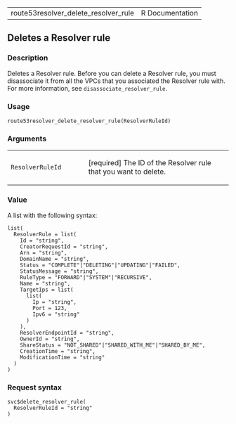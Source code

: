 <table style="width: 100%;">
<tbody>
<tr class="odd">
<td>route53resolver_delete_resolver_rule</td>
<td style="text-align: right;">R Documentation</td>
</tr>
</tbody>
</table>

## Deletes a Resolver rule

### Description

Deletes a Resolver rule. Before you can delete a Resolver rule, you must
disassociate it from all the VPCs that you associated the Resolver rule
with. For more information, see `disassociate_resolver_rule`.

### Usage

    route53resolver_delete_resolver_rule(ResolverRuleId)

### Arguments

<table>
<colgroup>
<col style="width: 35%" />
<col style="width: 65%" />
</colgroup>
<tbody>
<tr class="odd">
<td><code
id="route53resolver_delete_resolver_rule_:_ResolverRuleId">ResolverRuleId</code></td>
<td><p>[required] The ID of the Resolver rule that you want to
delete.</p></td>
</tr>
</tbody>
</table>

### Value

A list with the following syntax:

    list(
      ResolverRule = list(
        Id = "string",
        CreatorRequestId = "string",
        Arn = "string",
        DomainName = "string",
        Status = "COMPLETE"|"DELETING"|"UPDATING"|"FAILED",
        StatusMessage = "string",
        RuleType = "FORWARD"|"SYSTEM"|"RECURSIVE",
        Name = "string",
        TargetIps = list(
          list(
            Ip = "string",
            Port = 123,
            Ipv6 = "string"
          )
        ),
        ResolverEndpointId = "string",
        OwnerId = "string",
        ShareStatus = "NOT_SHARED"|"SHARED_WITH_ME"|"SHARED_BY_ME",
        CreationTime = "string",
        ModificationTime = "string"
      )
    )

### Request syntax

    svc$delete_resolver_rule(
      ResolverRuleId = "string"
    )

